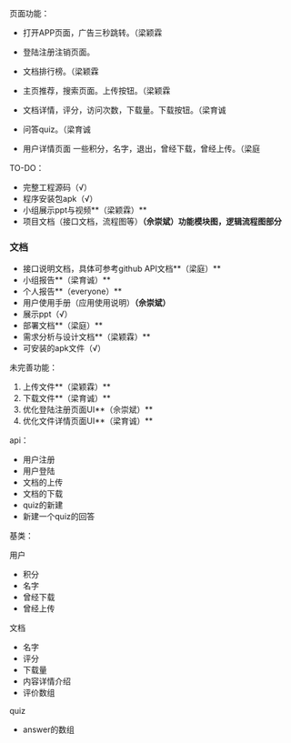 页面功能：

+ 打开APP页面，广告三秒跳转。（梁颖霖
+ 登陆注册注销页面。
+ 文档排行榜。（梁颖霖
+ 主页推荐，搜索页面。上传按钮。（梁颖霖
+ 文档详情，评分，访问次数，下载量。下载按钮。（梁育诚

+ 问答quiz。（梁育诚
+ 用户详情页面 一些积分，名字，退出，曾经下载，曾经上传。（梁庭



TO-DO：

+ 完整工程源码（√）
+ 程序安装包apk（√）
+ 小组展示ppt与视频**（梁颖霖）**
+ 项目文档（接口文档，流程图等）**（佘崇斌）功能模块图，逻辑流程图部分**

###  文档

+ 接口说明文档，具体可参考github API文档**（梁庭）**
+ 小组报告**（梁育诚）**
+ 个人报告**（everyone）**
+ 用户使用手册（应用使用说明）**（佘崇斌）**
+ 展示ppt（√）
+ 部署文档**（梁庭）**
+ 需求分析与设计文档**（梁颖霖）**
+ 可安装的apk文件（√）



未完善功能：

1. 上传文件**（梁颖霖）**
2. 下载文件**（梁育诚）**
3. 优化登陆注册页面UI**（佘崇斌）**
4. 优化文件详情页面UI**（梁育诚）**



api：

+ 用户注册
+ 用户登陆
+ 文档的上传
+ 文档的下载
+ quiz的新建
+ 新建一个quiz的回答



基类：

用户

+ 积分
+ 名字
+ 曾经下载
+ 曾经上传



文档

+ 名字
+ 评分
+ 下载量
+ 内容详情介绍
+ 评价数组



quiz

+ answer的数组


